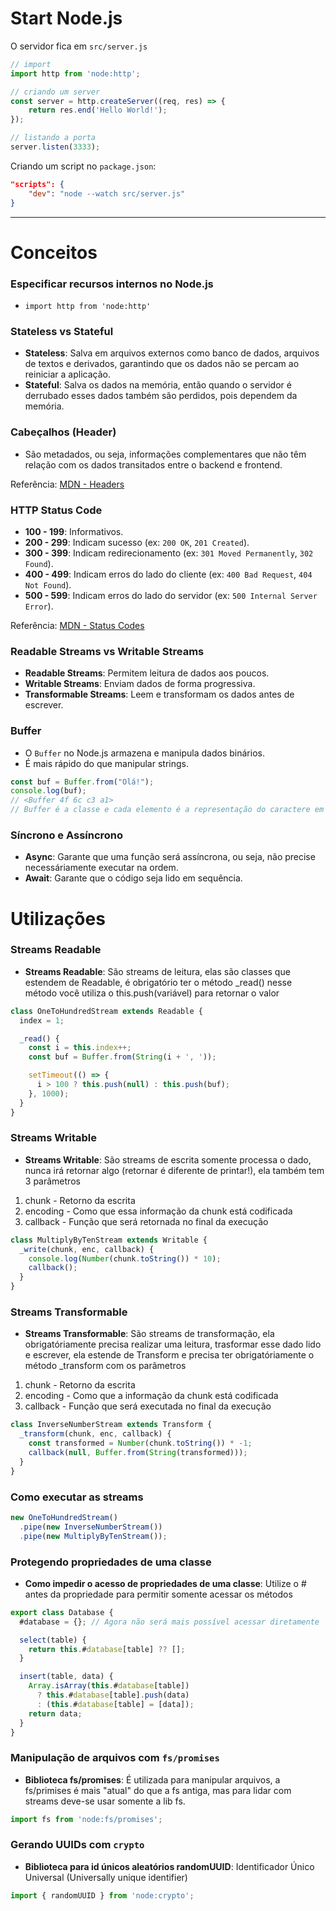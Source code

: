 # Start Node.js

O servidor fica em `src/server.js`

```js
// import
import http from 'node:http';

// criando um server
const server = http.createServer((req, res) => {
    return res.end('Hello World!');
});

// listando a porta
server.listen(3333);
```

Criando um script no `package.json`:

```json
"scripts": {
    "dev": "node --watch src/server.js"
}
```

---

# Conceitos

### Especificar recursos internos no Node.js

- `import http from 'node:http'`

### Stateless vs Stateful

- **Stateless**: Salva em arquivos externos como banco de dados, arquivos de textos e derivados, garantindo que os dados não se percam ao reiniciar a aplicação.
- **Stateful**: Salva os dados na memória, então quando o servidor é derrubado esses dados também são perdidos, pois dependem da memória.

### Cabeçalhos (Header)

- São metadados, ou seja, informações complementares que não têm relação com os dados transitados entre o backend e frontend.

Referência: [MDN - Headers](https://developer.mozilla.org/en-US/docs/Web/HTTP/Reference/Headers)

### HTTP Status Code

- **100 - 199**: Informativos.
- **200 - 299**: Indicam sucesso (ex: `200 OK`, `201 Created`).
- **300 - 399**: Indicam redirecionamento (ex: `301 Moved Permanently`, `302 Found`).
- **400 - 499**: Indicam erros do lado do cliente (ex: `400 Bad Request`, `404 Not Found`).
- **500 - 599**: Indicam erros do lado do servidor (ex: `500 Internal Server Error`).

Referência: [MDN - Status Codes](https://developer.mozilla.org/en-US/docs/Web/HTTP/Reference/Status)

### Readable Streams vs Writable Streams

- **Readable Streams**: Permitem leitura de dados aos poucos.
- **Writable Streams**: Enviam dados de forma progressiva.
- **Transformable Streams**: Leem e transformam os dados antes de escrever.

### Buffer

- O `Buffer` no Node.js armazena e manipula dados binários.
- É mais rápido do que manipular strings.

```js
const buf = Buffer.from("Olá!");
console.log(buf);
// <Buffer 4f 6c c3 a1>
// Buffer é a classe e cada elemento é a representação do caractere em hexadecial (base 123456789ABCDEF)
```

### Síncrono e Assíncrono

- **Async**: Garante que uma função será assíncrona, ou seja, não precise necessáriamente
  executar na ordem.
- **Await**: Garante que o código seja lido em sequência.

# Utilizações

### Streams Readable

- **Streams Readable**: São streams de leitura, elas são classes que estendem
  de Readable, é obrigatório ter o método _read() nesse método você utiliza
  o this.push(variável) para retornar o valor

```js
class OneToHundredStream extends Readable {
  index = 1;

  _read() {
    const i = this.index++;
    const buf = Buffer.from(String(i + ', '));

    setTimeout(() => {
      i > 100 ? this.push(null) : this.push(buf);
    }, 1000);
  }
}
```

### Streams Writable

- **Streams Writable**: São streams de escrita somente processa o dado, nunca irá retornar algo (retornar é diferente de printar!),
  ela também tem 3 parâmetros
1. chunk - Retorno da escrita
2. encoding - Como que essa informação da chunk está codificada
3. callback - Função que será retornada no final da execução

```js
class MultiplyByTenStream extends Writable {
  _write(chunk, enc, callback) {
    console.log(Number(chunk.toString()) * 10);
    callback();
  }
}
```

### Streams Transformable

- **Streams Transformable**: São streams de transformação, ela obrigatóriamente
  precisa realizar uma leitura, trasformar esse dado lido e escrever, ela estende de Transform
  e precisa ter obrigatóriamente o método _transform com os parâmetros
1. chunk - Retorno da escrita
2. encoding - Como que a informação da chunk está codificada
3. callback - Função que será executada no final da execução

```js
class InverseNumberStream extends Transform {
  _transform(chunk, enc, callback) {
    const transformed = Number(chunk.toString()) * -1;
    callback(null, Buffer.from(String(transformed)));
  }
}
```

### Como executar as streams

```js
new OneToHundredStream()
  .pipe(new InverseNumberStream())
  .pipe(new MultiplyByTenStream());
```

### Protegendo propriedades de uma classe

- **Como impedir o acesso de propriedades de uma classe**: Utilize o # antes da propriedade para
permitir somente acessar os métodos

```js
export class Database {
  #database = {}; // Agora não será mais possível acessar diretamente

  select(table) {
    return this.#database[table] ?? [];
  }

  insert(table, data) {
    Array.isArray(this.#database[table])
      ? this.#database[table].push(data)
      : (this.#database[table] = [data]);
    return data;
  }
}
```

### Manipulação de arquivos com `fs/promises`

- **Biblioteca fs/promises**: É utilizada para manipular arquivos, a fs/primises é mais "atual" do que
  a fs antiga, mas para lidar com streams deve-se usar somente a lib fs.

```js
import fs from 'node:fs/promises';
```

### Gerando UUIDs com `crypto`

- **Biblioteca para id únicos aleatórios randomUUID**: Identificador Único Universal (Universally unique identifier)

```js
import { randomUUID } from 'node:crypto';
```